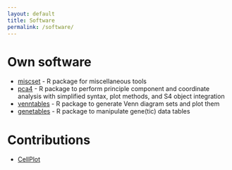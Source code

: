 ```yaml
---
layout: default
title: Software
permalink: /software/
---
```


# Own software

* [miscset](https://cran.r-project.org/web/packages/miscset/index.html) - R package for miscellaneous tools
* [pca4](https://github.com/setempler/pca4) - R package to perform principle component and coordinate analysis with simplified syntax, plot methods, and S4 object integration
* [venntables](https://github.com/setempler/venntables) - R package to generate Venn diagram sets and plot them
* [genetables](https://github.com/setempler/genetables) - R package to manipulate gene(tic) data tables

# Contributions

* [CellPlot](https://github.com/dieterich-lab/CellPlot)

